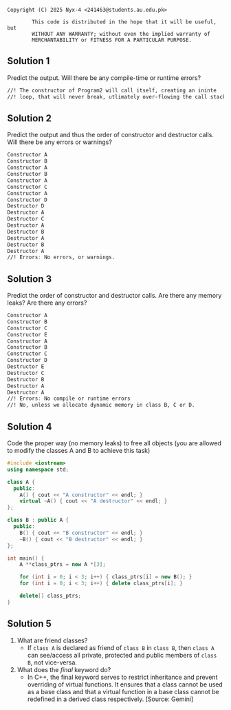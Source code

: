 ```
Copyright (C) 2025 Nyx-4 <241463@students.au.edu.pk>  

        This code is distributed in the hope that it will be useful, but
        WITHOUT ANY WARRANTY; without even the implied warranty of
        MERCHANTABILITY or FITNESS FOR A PARTICULAR PURPOSE.
```

## Solution 1
Predict the output. Will there be any compile-time or runtime errors?

```abc
//! The constructor of Program2 will call itself, creating an ininte
//! loop, that will never break, utlimately over-flowing the call stack
```

## Solution 2
Predict the output and thus the order of constructor and destructor calls.
Will there be any errors or warnings?
```abc
Constructor A
Constructor B
Constructor A
Constructor B
Constructor A
Constructor C
Constructor A
Constructor D
Destructor D
Destructor A
Destructor C
Destructor A
Destructor B
Destructor A
Destructor B
Destructor A
//! Errors: No errors, or warnings.
```

## Solution 3
Predict the order of constructor and destructor calls.
Are there any memory leaks? Are there any errors?
```abc
Constructor A
Constructor B
Constructor C
Constructor E
Constructor A
Constructor B
Constructor C
Constructor D
Destructor E
Destructor C
Destructor B
Destructor A
Destructor A
//! Errors: No compile or runtime errors
//! No, unless we allocate dynamic memory in class B, C or D.
```

## Solution 4
Code the proper way (no memory leaks) to free all objects (you are
allowed to modify the classes A and B to achieve this task)
```cpp
#include <iostream>
using namespace std;

class A {
  public:
    A() { cout << "A constructor" << endl; }
    virtual ~A() { cout << "A destructor" << endl; }
};

class B : public A {
  public:
    B() { cout << "B constructor" << endl; }
    ~B() { cout << "B destructor" << endl; }
};

int main() {
    A **class_ptrs = new A *[3];

    for (int i = 0; i < 3; i++) { class_ptrs[i] = new B(); }
    for (int i = 0; i < 3; i++) { delete class_ptrs[i]; }

    delete[] class_ptrs;
}
```

## Solution 5
1. What are friend classes?
    - If `class A` is declared as friend of `class B` in `class B`, then `class A` can see/access all private, protected and public members of `class B`, not vice-versa.
2. What does the *final* keyword do?
    - In C++, the final keyword serves to restrict inheritance and prevent overriding of virtual functions. It ensures that a class cannot be used as a base class and that a virtual function in a base class cannot be redefined in a derived class respectively. [Source: Gemini]